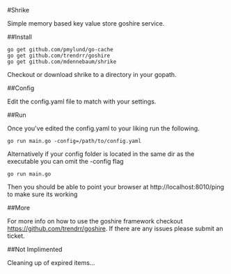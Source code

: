 #Shrike

Simple memory based key value store goshire service.

##Install

```
go get github.com/pmylund/go-cache
go get github.com/trendrr/goshire
go get github.com/mdennebaum/shrike
```

Checkout or download shrike to a directory in your gopath.

##Config

Edit the config.yaml file to match with your settings.

##Run

Once you've edited the config.yaml to your liking run the following.

```
go run main.go -config=/path/to/config.yaml
```

Alternatively if your config folder is located in the same dir as the executable you can omit the -config flag

```
go run main.go
```

Then you should be able to point your browser at http://localhost:8010/ping to make sure its working

##More

For more info on how to use the goshire framework checkout https://github.com/trendrr/goshire. If there are any issues please submit an ticket.

##Not Implimented

Cleaning up of expired items...

